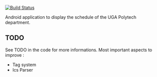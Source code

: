 [![Build Status](https://travis-ci.com/develob/ADE_UGA.svg?branch=task)](https://travis-ci.com/develob/ADE_UGA)

Android application to display the schedule of the UGA Polytech department.



## TODO

See TODO in the code for more informations. Most important aspects to improve :
- Tag system
- Ics Parser
